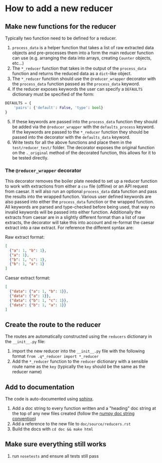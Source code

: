 # How to add a new reducer

## Make new functions for the reducer
Typically two function need to be defined for a reducer.

1. `process_data` is a helper function that takes a list of raw extracted data objects and pre-processes them into a form the main reducer function can use (e.g. arranging the data into arrays, creating `Counter` objects, etc...)
2. The `*_reducer` function that takes in the output of the `process_data` function and returns the reduced data as a `dict`-like object.
3. The `*_reducer` function should use the `@reducer_wrapper` decorator with the `process_data` function passed as the `process_data` keyword.
4. If the reducer exposes keywords the user can specify a `DEFAULTS` dictionary must be specified of the form:
```python
DEFAULTS = {
    'pairs': {'default': False, 'type': bool}
}
```
5. If these keywords are passed into the `process_data` function they should be added via the `@reducer_wrapper` with the `defaults_process` keyword.  If the keywords are passed to the `*_reducer` function they should be passed into the decorator with the `defaults_data` keyword.
6. Write tests for all the above functions and place them in the `test/reducer_test/` folder.  The decorator exposes the original function on the `._original` method of the decorated function, this allows for it to be tested directly.

### The `@reducer_wrapper` decorator

This decorator removes the boiler plate needed to set up a reducer function to work with extractions from either a `csv` file (offline) or an API request from caesar.  It will also run an optional `process_data` data function and pass the results into the wrapped function.  Various user defined keywords are also passed into either the `process_data` function or the wrapped function.  All keywords are parsed and type-checked before being used, that way no invalid keywords will be passed into either function.  Additionally the extracts from caesar are in a slightly different format than a list of raw extracts, the decorator will take this into account and re-format the caesar extract into a raw extract.  For reference the different syntax are:

Raw extract format:
```json
[
  {"a": 1, "b": 1},
  {"a": 1},
  {"b": 1, "c": 1},
  {"b": 1, "a": 1}
]
```

Caesar extract format:
```json
[
  {"data": {"a": 1, "b": 1}},
  {"data": {"a": 1}},
  {"data": {"b": 1, "c": 1}},
  {"data": {"b": 1, "a": 1}}
]
```

## Create the route to the reducer
The routes are automatically constructed using the `reducers` dictionary in the `__init__.py` file:

1. import the new reducer into the `__init__.py` file with the following format `from .q*_reducer import *_reducer`
2. Add the `*_reducer` function to the `reducer` dictionary with a sensible route name as the `key` (typically the `key` should be the same as the reducer name)

## Add to documentation
The code is auto-documented using [sphinx](http://www.sphinx-doc.org/en/stable/index.html).

1. Add a doc string to every function written and a "heading" doc string at the top of any new files created (follow the [numpy doc string convention](https://github.com/numpy/numpy/blob/master/doc/HOWTO_DOCUMENT.rst.txt))
2. Add a reference to the new file to `doc/source/reducers.rst`
3. Build the docs with `cd doc && make html`

## Make sure everything still works
1. run `nosetests` and ensure all tests still pass

